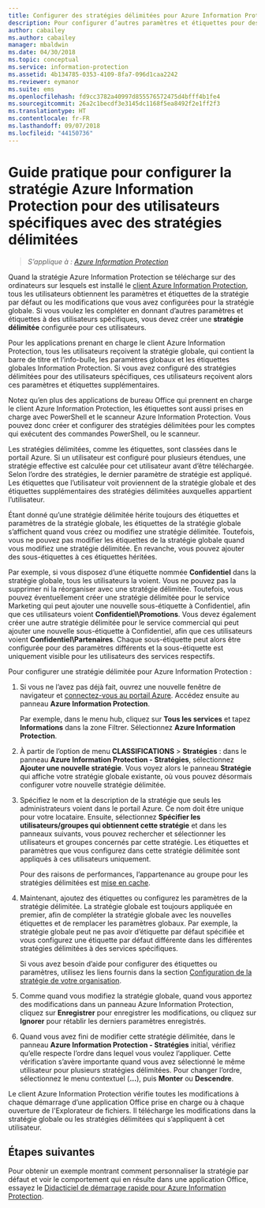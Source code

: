 ```yaml
---
title: Configurer des stratégies délimitées pour Azure Information Protection
description: Pour configurer d’autres paramètres et étiquettes pour des utilisateurs spécifiques, vous devez configurer une stratégie délimitée pour Azure Information Protection.
author: cabailey
ms.author: cabailey
manager: mbaldwin
ms.date: 04/30/2018
ms.topic: conceptual
ms.service: information-protection
ms.assetid: 4b134785-0353-4109-8fa7-096d1caa2242
ms.reviewer: eymanor
ms.suite: ems
ms.openlocfilehash: fd9cc3782a40997d855576572475d4bfff4b1fe4
ms.sourcegitcommit: 26a2c1becdf3e3145dc1168f5ea8492f2e1ff2f3
ms.translationtype: HT
ms.contentlocale: fr-FR
ms.lasthandoff: 09/07/2018
ms.locfileid: "44150736"
---
```

# <a name="how-to-configure-the-azure-information-protection-policy-for-specific-users-by-using-scoped-policies"></a>Guide pratique pour configurer la stratégie Azure Information Protection pour des utilisateurs spécifiques avec des stratégies délimitées

>*S’applique à : [Azure Information Protection](https://azure.microsoft.com/pricing/details/information-protection)*

Quand la stratégie Azure Information Protection se télécharge sur des ordinateurs sur lesquels est installé le [client Azure Information Protection](https://www.microsoft.com/en-us/download/details.aspx?id=53018), tous les utilisateurs obtiennent les paramètres et étiquettes de la stratégie par défaut ou les modifications que vous avez configurées pour la stratégie globale. Si vous voulez les compléter en donnant d’autres paramètres et étiquettes à des utilisateurs spécifiques, vous devez créer une **stratégie délimitée** configurée pour ces utilisateurs.

Pour les applications prenant en charge le client Azure Information Protection, tous les utilisateurs reçoivent la stratégie globale, qui contient la barre de titre et l’info-bulle, les paramètres globaux et les étiquettes globales Information Protection. Si vous avez configuré des stratégies délimitées pour des utilisateurs spécifiques, ces utilisateurs reçoivent alors ces paramètres et étiquettes supplémentaires. 

Notez qu’en plus des applications de bureau Office qui prennent en charge le client Azure Information Protection, les étiquettes sont aussi prises en charge avec PowerShell et le scanneur Azure Information Protection. Vous pouvez donc créer et configurer des stratégies délimitées pour les comptes qui exécutent des commandes PowerShell, ou le scanneur. 

Les stratégies délimitées, comme les étiquettes, sont classées dans le portail Azure. Si un utilisateur est configuré pour plusieurs étendues, une stratégie effective est calculée pour cet utilisateur avant d’être téléchargée. Selon l’ordre des stratégies, le dernier paramètre de stratégie est appliqué. Les étiquettes que l’utilisateur voit proviennent de la stratégie globale et des étiquettes supplémentaires des stratégies délimitées auxquelles appartient l’utilisateur.

Étant donné qu’une stratégie délimitée hérite toujours des étiquettes et paramètres de la stratégie globale, les étiquettes de la stratégie globale s’affichent quand vous créez ou modifiez une stratégie délimitée. Toutefois, vous ne pouvez pas modifier les étiquettes de la stratégie globale quand vous modifiez une stratégie délimitée. En revanche, vous pouvez ajouter des sous-étiquettes à ces étiquettes héritées.

Par exemple, si vous disposez d’une étiquette nommée **Confidentiel** dans la stratégie globale, tous les utilisateurs la voient. Vous ne pouvez pas la supprimer ni la réorganiser avec une stratégie délimitée. Toutefois, vous pouvez éventuellement créer une stratégie délimitée pour le service Marketing qui peut ajouter une nouvelle sous-étiquette à Confidentiel, afin que ces utilisateurs voient **Confidentiel\Promotions**. Vous devez également créer une autre stratégie délimitée pour le service commercial qui peut ajouter une nouvelle sous-étiquette à Confidentiel, afin que ces utilisateurs voient **Confidentiel\Partenaires**. Chaque sous-étiquette peut alors être configurée pour des paramètres différents et la sous-étiquette est uniquement visible pour les utilisateurs des services respectifs.

Pour configurer une stratégie délimitée pour Azure Information Protection :

1. Si vous ne l’avez pas déjà fait, ouvrez une nouvelle fenêtre de navigateur et [connectez-vous au portail Azure](configure-policy.md#signing-in-to-the-azure-portal). Accédez ensuite au panneau **Azure Information Protection**.

    Par exemple, dans le menu hub, cliquez sur **Tous les services** et tapez **Informations** dans la zone Filtrer. Sélectionnez **Azure Information Protection**.

2. À partir de l’option de menu **CLASSIFICATIONS** > **Stratégies** : dans le panneau **Azure Information Protection - Stratégies**, sélectionnez **Ajouter une nouvelle stratégie**. Vous voyez alors le panneau **Stratégie** qui affiche votre stratégie globale existante, où vous pouvez désormais configurer votre nouvelle stratégie délimitée.

3. Spécifiez le nom et la description de la stratégie que seuls les administrateurs voient dans le portail Azure. Ce nom doit être unique pour votre locataire. Ensuite, sélectionnez **Spécifier les utilisateurs/groupes qui obtiennent cette stratégie** et dans les panneaux suivants, vous pouvez rechercher et sélectionner les utilisateurs et groupes concernés par cette stratégie. Les étiquettes et paramètres que vous configurez dans cette stratégie délimitée sont appliqués à ces utilisateurs uniquement.
    
    Pour des raisons de performances, l’appartenance au groupe pour les stratégies délimitées est [mise en cache](prepare.md#group-membership-caching-by-azure-information-protection).

4. Maintenant, ajoutez des étiquettes ou configurez les paramètres de la stratégie délimitée. La stratégie globale est toujours appliquée en premier, afin de compléter la stratégie globale avec les nouvelles étiquettes et de remplacer les paramètres globaux. Par exemple, la stratégie globale peut ne pas avoir d’étiquette par défaut spécifiée et vous configurez une étiquette par défaut différente dans les différentes stratégies délimitées à des services spécifiques.

    Si vous avez besoin d’aide pour configurer des étiquettes ou paramètres, utilisez les liens fournis dans la section [Configuration de la stratégie de votre organisation](configure-policy.md#configuring-your-organizations-policy).

6. Comme quand vous modifiez la stratégie globale, quand vous apportez des modifications dans un panneau Azure Information Protection, cliquez sur **Enregistrer** pour enregistrer les modifications, ou cliquez sur **Ignorer** pour rétablir les derniers paramètres enregistrés. 

7. Quand vous avez fini de modifier cette stratégie délimitée, dans le panneau **Azure Information Protection - Stratégies** initial, vérifiez qu’elle respecte l’ordre dans lequel vous voulez l’appliquer. Cette vérification s’avère importante quand vous avez sélectionné le même utilisateur pour plusieurs stratégies délimitées. Pour changer l’ordre, sélectionnez le menu contextuel (**...**), puis **Monter** ou **Descendre**. 

Le client Azure Information Protection vérifie toutes les modifications à chaque démarrage d’une application Office prise en charge ou à chaque ouverture de l'Explorateur de fichiers. Il télécharge les modifications dans la stratégie globale ou les stratégies délimitées qui s’appliquent à cet utilisateur.

## <a name="next-steps"></a>Étapes suivantes

Pour obtenir un exemple montrant comment personnaliser la stratégie par défaut et voir le comportement qui en résulte dans une application Office, essayez le [Didacticiel de démarrage rapide pour Azure Information Protection](infoprotect-quick-start-tutorial.md).

